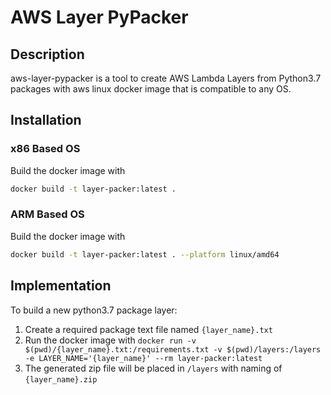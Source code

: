 # AWS Layer PyPacker

## Description
aws-layer-pypacker is a tool to create AWS Lambda Layers from Python3.7 packages with aws linux docker image that is compatible to any OS.

## Installation

### x86 Based OS
Build the docker image with
```bash
docker build -t layer-packer:latest .
```


### ARM Based OS
Build the docker image with
```bash
docker build -t layer-packer:latest . --platform linux/amd64
```

## Implementation
To build a new python3.7 package layer:
1. Create a required package text file named `{layer_name}.txt`
2. Run the docker image with `docker run -v $(pwd)/{layer_name}.txt:/requirements.txt -v $(pwd)/layers:/layers -e LAYER_NAME='{layer_name}' --rm layer-packer:latest`
3. The generated zip file will be placed in `/layers` with naming of `{layer_name}.zip`
